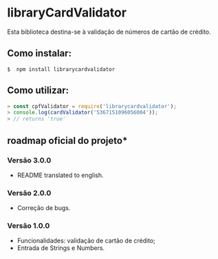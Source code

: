 # libraryCardValidator

Esta biblioteca destina-se à validação de números de cartão de crédito.

## Como instalar:

```
$  npm install librarycardvalidator
```

## Como utilizar:

```javascript
> const cpfValidator = require('librarycardvalidator');
> console.log(cardValidator('5367151096056004'));
> // returns 'true'
```

## roadmap oficial do projeto*

### Versão 3.0.0

* README translated to english.

### Versão 2.0.0

* Correção de bugs.

### Versão 1.0.0

* Funcionalidades: validação de cartão de crédito;
* Entrada de Strings e Numbers.
